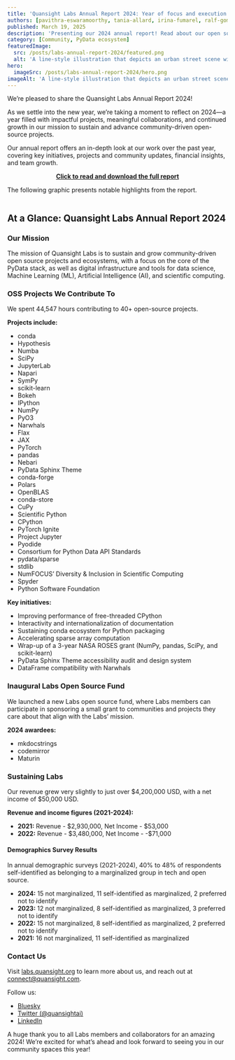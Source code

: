 ```yaml
---
title: 'Quansight Labs Annual Report 2024: Year of focus and execution'
authors: [pavithra-eswaramoorthy, tania-allard, irina-fumarel, ralf-gommers]
published: March 19, 2025
description: 'Presenting our 2024 annual report! Read about our open source project and community highlights, initiatives, and work culture.'
category: [Community, PyData ecosystem]
featuredImage:
  src: /posts/labs-annual-report-2024/featured.png
  alt: 'A line-style illustration that depicts an urban street scene with people with disabilities. On the left, a person in a wheelchair is being assisted to cross the street. In the center, two people walk arm-in-arm in the crosswalk. On the right, a person with a cane and a guide dog walks along the sidewalk. The background shows a simplified city skyline with buildings, trees, a traffic light, and a bus stop sign. The image aims to depict accessibility and inclusion in urban environments.'
hero:
  imageSrc: /posts/labs-annual-report-2024/hero.png
imageAlt: 'A line-style illustration that depicts an urban street scene with people with disabilities. On the left, a person in a wheelchair is being assisted to cross the street. In the center, two people walk arm-in-arm in the crosswalk. On the right, a person with a cane and a guide dog walks along the sidewalk. The background shows a simplified city skyline with buildings, trees, a traffic light, and a bus stop sign. The image aims to depict accessibility and inclusion in urban environments.'
---
```


We’re pleased to share the Quansight Labs Annual Report 2024!

As we settle into the new year, we’re taking a moment to reflect on 2024—a year filled with impactful projects, meaningful collaborations, and continued growth in our mission to sustain and advance community-driven open-source projects.

Our annual report offers an in-depth look at our work over the past year, covering key initiatives, projects and community updates, financial insights, and team growth.

<p align="center">
  <a href="https://labs.quansight.org/annual-reports/quansight-labs-annual-report-2024">
    <b>Click to read and download the full report</b>
  </a>
</p>

The following graphic presents notable highlights from the report.

<p align="center">
  <img
    src="/posts/labs-annual-report-2024/infographic.png"
    alt=""
  />
</p>

<div class="sr-only">
  <h2>At a Glance: Quansight Labs Annual Report 2024</h2>

  <section>
    <h3>Our Mission</h3>
    <p>The mission of Quansight Labs is to sustain and grow community-driven open source projects and ecosystems, with a focus on the core of the PyData stack, as well as digital infrastructure and tools for data science, Machine Learning (ML), Artificial Intelligence (AI), and scientific computing.</p>
  </section>

  <section>
    <h3>OSS Projects We Contribute To</h3>
    <p>We spent 44,547 hours contributing to 40+ open-source projects.</p>
    <p><strong>Projects include:</strong></p>
    <ul>
      <li>conda</li>
      <li>Hypothesis</li>
      <li>Numba</li>
      <li>SciPy</li>
      <li>JupyterLab</li>
      <li>Napari</li>
      <li>SymPy</li>
      <li>scikit-learn</li>
      <li>Bokeh</li>
      <li>IPython</li>
      <li>NumPy</li>
      <li>PyO3</li>
      <li>Narwhals</li>
      <li>Flax</li>
      <li>JAX</li>
      <li>PyTorch</li>
      <li>pandas</li>
      <li>Nebari</li>
      <li>PyData Sphinx Theme</li>
      <li>conda-forge</li>
      <li>Polars</li>
      <li>OpenBLAS</li>
      <li>conda-store</li>
      <li>CuPy</li>
      <li>Scientific Python</li>
      <li>CPython</li>
      <li>PyTorch Ignite</li>
      <li>Project Jupyter</li>
      <li>Pyodide</li>
      <li>Consortium for Python Data API Standards</li>
      <li>pydata/sparse</li>
      <li>stdlib</li>
      <li>NumFOCUS’ Diversity & Inclusion in Scientific Computing</li>
      <li>Spyder</li>
      <li>Python Software Foundation</li>
    </ul>
    <p><strong>Key initiatives:</strong></p>
    <ul>
      <li>Improving performance of free-threaded CPython</li>
      <li>Interactivity and internationalization of documentation</li>
      <li>Sustaining conda ecosystem for Python packaging</li>
      <li>Accelerating sparse array computation</li>
      <li>Wrap-up of a 3-year NASA ROSES grant (NumPy, pandas, SciPy, and scikit-learn)</li>
      <li>PyData Sphinx Theme accessibility audit and design system</li>
      <li>DataFrame compatibility with Narwhals</li>
    </ul>
  </section>

  <section>
    <h3>Inaugural Labs Open Source Fund</h3>
    <p>We launched a new Labs open source fund, where Labs members can participate in sponsoring a small grant to communities and projects they care about that align with the Labs’ mission.</p>
    <p><strong>2024 awardees:</strong></p>
    <ul>
      <li>mkdocstrings</li>
      <li>codemirror</li>
      <li>Maturin</li>
    </ul>
  </section>

  <section>
    <h3>Sustaining Labs</h3>
    <p>Our revenue grew very slightly to just over $4,200,000 USD, with a net income of $50,000 USD.</p>
    <p><strong>Revenue and income figures (2021-2024):</strong></p>
    <ul>
      <li><strong>2021:</strong> Revenue - $2,930,000, Net Income - $53,000</li>
      <li><strong>2022:</strong> Revenue - $3,480,000, Net Income - -$71,000</li>
    </ul>
  </section>

  <section>
    <h4>Demographics Survey Results</h4>
    <p>In annual demographic surveys (2021-2024), 40% to 48% of respondents self-identified as belonging to a marginalized group in tech and open source.</p>
    <ul>
      <li><strong>2024:</strong> 15 not marginalized, 11 self-identified as marginalized, 2 preferred not to identify</li>
      <li><strong>2023:</strong> 12 not marginalized, 8 self-identified as marginalized, 3 preferred not to identify</li>
      <li><strong>2022:</strong> 15 not marginalized, 8 self-identified as marginalized, 2 preferred not to identify</li>
      <li><strong>2021:</strong> 16 not marginalized, 11 self-identified as marginalized</li>
    </ul>
  </section>

  <section>
    <h3>Contact Us</h3>
    <p>Visit <a href="https://labs.quansight.org">labs.quansight.org</a> to learn more about us, and reach out at <a href="mailto:connect@quansight.com">connect@quansight.com</a>.</p>
    <p>Follow us:</p>
    <ul>
      <li><a href="https://bsky.app/profile/quansight.com">Bluesky</a></li>
      <li><a href="https://twitter.com/quansightai">Twitter (@quansightai)</a></li>
      <li><a href="https://www.linkedin.com/company/quansight/">LinkedIn</a></li>
    </ul>
  </section>
</div>

A huge thank you to all Labs members and collaborators for an amazing 2024! We’re excited for what’s ahead and look forward to seeing you in our community spaces this year!
